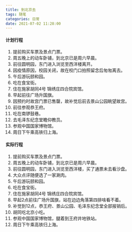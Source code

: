 ```yaml
---
title: 到北京去
tags: 随笔
categories: 日常
date: 2021-07-02 11:28:00
---
```

#### 计划行程
1. 提前购买车票及景点门票。
1. 周五晚上的动车卧铺，到北京已是周六早晨。
1. 前往圆明园，东门进入浏览至西洋楼离开。
1. 因疫情原因，校园关闭，故在校门口拍照留念后匆匆离去。
1. 午后游玩颐和园。
1. 吃在食宝街。
1. 住在施家胡同4号 锦绣庄四合院宾馆。
1. 早起前往广场升国旗。
1. 因预约时故宫门票已售罄，故补觉后前去景山公园眺望故宫。
1. 前往参观恭王府。
1. 吃在南锣鼓巷。
1. 去毛泽东纪念堂瞻仰教员。
1. 参观中国国家博物馆。
1. 周日下午乘高铁归上海。

<!-- more -->

#### 实际行程
1. 提前购买车票及景点门票。
1. 周五晚上的动车卧铺，到北京已是周六早晨。
1. 前往圆明园，东门进入浏览至西洋楼，买了通票未去看沙盘。
1. 大众点评随便选了一家涮肉。
1. 午后游玩颐和园。
1. 吃在食宝街。
1. 住在施家胡同4号 锦绣庄四合院宾馆。
1. 早起2点前往广场升国旗，站在边边角落第四排啥看不着。
1. 补觉到12点，恭王府、景山公园、毛泽东纪念堂全部报销后。
1. 胡同吃北京小吃。
1. 参观中国国家博物馆，腿着到王府井地铁站。
1. 周日下午乘高铁归上海。